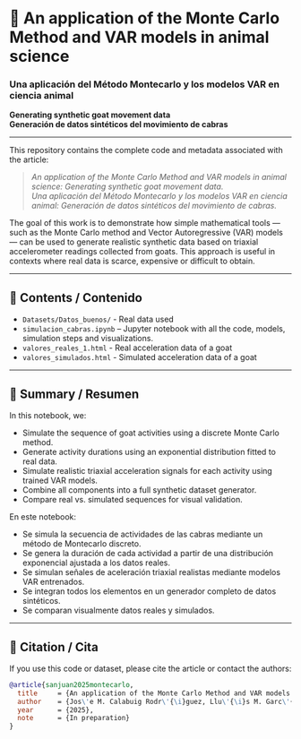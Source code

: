 # 🐐 An application of the Monte Carlo Method and VAR models in animal science  
### Una aplicación del Método Montecarlo y los modelos VAR en ciencia animal  
**Generating synthetic goat movement data**  
**Generación de datos sintéticos del movimiento de cabras**

---

This repository contains the complete code and metadata associated with the article:

> *An application of the Monte Carlo Method and VAR models in animal science: Generating synthetic goat movement data.*  
> *Una aplicación del Método Montecarlo y los modelos VAR en ciencia animal: Generación de datos sintéticos del movimiento de cabras.*

The goal of this work is to demonstrate how simple mathematical tools — such as the Monte Carlo method and Vector Autoregressive (VAR) models — can be used to generate realistic synthetic data based on triaxial accelerometer readings collected from goats. This approach is useful in contexts where real data is scarce, expensive or difficult to obtain.

---

## 📁 Contents / Contenido

- `Datasets/Datos_buenos/` - Real data used
- `simulacion_cabras.ipynb` – Jupyter notebook with all the code, models, simulation steps and visualizations.
- `valores_reales_1.html` - Real acceleration data of a goat
- `valores_simulados.html` - Simulated acceleration data of a goat

---

## 🧠 Summary / Resumen

In this notebook, we:

- Simulate the sequence of goat activities using a discrete Monte Carlo method.
- Generate activity durations using an exponential distribution fitted to real data.
- Simulate realistic triaxial acceleration signals for each activity using trained VAR models.
- Combine all components into a full synthetic dataset generator.
- Compare real vs. simulated sequences for visual validation.

En este notebook:

- Se simula la secuencia de actividades de las cabras mediante un método de Montecarlo discreto.
- Se genera la duración de cada actividad a partir de una distribución exponencial ajustada a los datos reales.
- Se simulan señales de aceleración triaxial realistas mediante modelos VAR entrenados.
- Se integran todos los elementos en un generador completo de datos sintéticos.
- Se comparan visualmente datos reales y simulados.

---

## 📌 Citation / Cita

If you use this code or dataset, please cite the article or contact the authors:

```bibtex
@article{sanjuan2025montecarlo,
  title     = {An application of the Monte Carlo Method and VAR models in animal science: Generating synthetic goat movement data},
  author    = {Jos\'e M. Calabuig Rodr\'{\i}guez, Llu\'{\i}s M. Garc\'{\i}a Raffi, E. A. S\'anchez P\'erez, Sergi Sanjuan},
  year      = {2025},
  note      = {In preparation}
}
